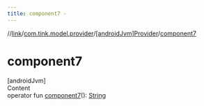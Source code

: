 ```yaml
---
title: component7 -
---
```

//[link](../../index.md)/[com.tink.model.provider](../index.md)/[[androidJvm]Provider](index.md)/[component7](component7.md)



# component7  
[androidJvm]  
Content  
operator fun [component7](component7.md)(): [String](https://kotlinlang.org/api/latest/jvm/stdlib/kotlin/-string/index.html)  



